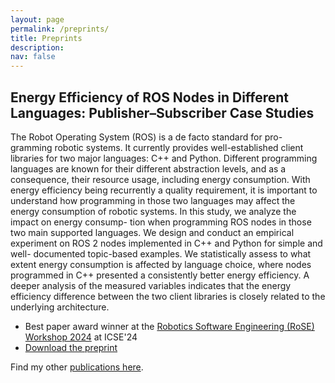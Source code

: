 ```yaml
---
layout: page
permalink: /preprints/
title: Preprints
description: 
nav: false
---
```


## Energy Efficiency of ROS Nodes in Different Languages: Publisher–Subscriber Case Studies


The Robot Operating System (ROS) is a de facto standard for pro- gramming robotic systems. It currently provides well-established client libraries for two major languages: C++ and Python. Different programming languages are known for their different abstraction levels, and as a consequence, their resource usage, including energy consumption. With energy efficiency being recurrently a quality requirement, it is important to understand how programming in those two languages may affect the energy consumption of robotic systems. In this study, we analyze the impact on energy consump- tion when programming ROS nodes in those two main supported languages. We design and conduct an empirical experiment on ROS 2 nodes implemented in C++ and Python for simple and well- documented topic-based examples. We statistically assess to what extent energy consumption is affected by language choice, where nodes programmed in C++ presented a consistently better energy efficiency. A deeper analysis of the measured variables indicates that the energy efficiency difference between the two client libraries is closely related to the underlying architecture.

- Best paper award winner at the [Robotics Software Engineering (RoSE) Workshop 2024](https://rose-workshops.github.io/rose2024/) at ICSE'24
- [Download the preprint](https://github.com/awortmann/awortmann.github.io/raw/master/downloads/preprints/Energy_Efficiency_of_ROS_Nodes_in_Different_Languages_-_Publisher-Subscriber_Case_Studies.pdf)

Find my other [publications here](https://awortmann.github.io/publications/).